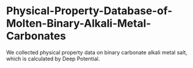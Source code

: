 # Physical-Property-Database-of-Molten-Binary-Alkali-Metal-Carbonates
We collected physical property data on binary carbonate alkali metal salt, which is calculated by Deep Potential.
